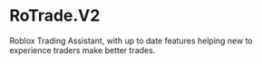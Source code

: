 # RoTrade.V2
Roblox Trading Assistant, with up to date features helping new to experience traders make better trades.
